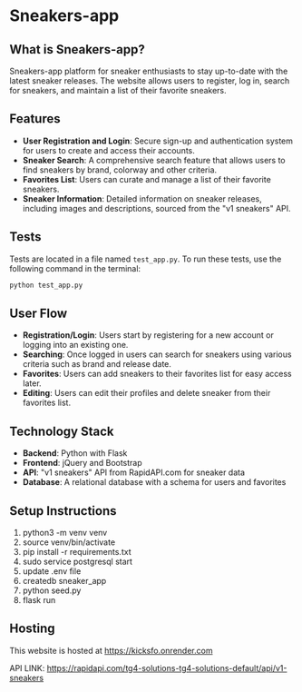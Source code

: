 # Sneakers-app

## What is Sneakers-app?
Sneakers-app platform for sneaker enthusiasts to stay up-to-date with the latest sneaker releases. The website allows users to register, log in, search for sneakers, and maintain a list of their favorite sneakers.

## Features
- **User Registration and Login**: Secure sign-up and authentication system for users to create and access their accounts.
- **Sneaker Search**: A comprehensive search feature that allows users to find sneakers by brand, colorway and other criteria.
- **Favorites List**: Users can curate and manage a list of their favorite sneakers.
- **Sneaker Information**: Detailed information on sneaker releases, including images and descriptions, sourced from the "v1 sneakers" API.

## Tests
Tests are located in a file named `test_app.py`. To run these tests, use the following command in the terminal:

```bash
python test_app.py
```

## User Flow
- **Registration/Login**: Users start by registering for a new account or logging into an existing one.
- **Searching**: Once logged in users can search for sneakers using various criteria such as brand and release date.
- **Favorites**: Users can add sneakers to their favorites list for easy access later.
- **Editing**: Users can edit their profiles and delete sneaker from their favorites list.

## Technology Stack
- **Backend**: Python with Flask
- **Frontend**: jQuery and Bootstrap
- **API**: "v1 sneakers" API from RapidAPI.com for sneaker data
- **Database**: A relational database with a schema for users and favorites

## Setup Instructions

1. python3 -m venv venv
2. source venv/bin/activate
3. pip install -r requirements.txt
4. sudo service postgresql start
5. update .env file
6. createdb sneaker_app
7. python seed.py
8. flask run

## Hosting

This website is hosted at https://kicksfo.onrender.com







API LINK: https://rapidapi.com/tg4-solutions-tg4-solutions-default/api/v1-sneakers
